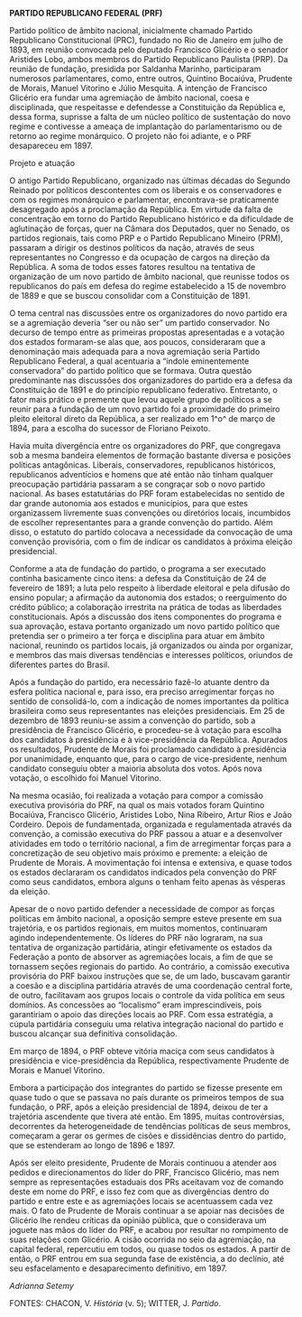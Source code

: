 **PARTIDO REPUBLICANO FEDERAL (PRF)**

Partido político de âmbito nacional, inicialmente chamado Partido
Republicano Constitucional (PRC), fundado no Rio de Janeiro em julho de
1893, em reunião convocada pelo deputado Francisco Glicério e o senador
Aristides Lobo, ambos membros do Partido Republicano Paulista (PRP). Da
reunião de fundação, presidida por Saldanha Marinho, participaram
numerosos parlamentares, como, entre outros, Quintino Bocaiúva, Prudente
de Morais, Manuel Vitorino e Júlio Mesquita. A intenção de Francisco
Glicério era fundar uma agremiação de âmbito nacional, coesa e
disciplinada, que respeitasse e defendesse a Constituição da República
e, dessa forma, suprisse a falta de um núcleo político de sustentação do
novo regime e contivesse a ameaça de implantação do parlamentarismo ou
de retorno ao regime monárquico. O projeto não foi adiante, e o PRF
desapareceu em 1897.

Projeto e atuação

O antigo Partido Republicano, organizado nas últimas décadas do Segundo
Reinado por políticos descontentes com os liberais e os conservadores e
com os regimes monárquico e parlamentar, encontrava-se praticamente
desagregado após a proclamação da República. Em virtude da falta de
concentração em torno do Partido Republicano histórico e da dificuldade
de aglutinação de forças, quer na Câmara dos Deputados, quer no Senado,
os partidos regionais, tais como PRP e o Partido Republicano Mineiro
(PRM), passaram a dirigir os destinos políticos da nação, através de
seus representantes no Congresso e da ocupação de cargos na direção da
República. A soma de todos esses fatores resultou na tentativa de
organização de um novo partido de âmbito nacional, que reunisse todos os
republicanos do país em defesa do regime estabelecido a 15 de novembro
de 1889 e que se buscou consolidar com a Constituição de 1891.

O tema central nas discussões entre os organizadores do novo partido era
se a agremiação deveria “ser ou não ser” um partido conservador. No
decurso de tempo entre as primeiras propostas apresentadas e a votação
dos estados formaram-se alas que, aos poucos, consideraram que a
denominação mais adequada para a nova agremiação seria Partido
Republicano Federal, a qual acentuaria a “índole eminentemente
conservadora” do partido político que se formava. Outra questão
predominante nas discussões dos organizadores do partido era a defesa da
Constituição de 1891 e do princípio republicano federativo. Entretanto,
o fator mais prático e premente que levou aquele grupo de políticos a se
reunir para a fundação de um novo partido foi a proximidade do primeiro
pleito eleitoral direto da República, a ser realizado em 1^o^ de março
de 1894, para a escolha do sucessor de Floriano Peixoto.

Havia muita divergência entre os organizadores do PRF, que congregava
sob a mesma bandeira elementos de formação bastante diversa e posições
políticas antagônicas. Liberais, conservadores, republicanos históricos,
republicanos adventícios e homens que até então não tinham qualquer
preocupação partidária passaram a se congraçar sob o novo partido
nacional. As bases estatutárias do PRF foram estabelecidas no sentido de
dar grande autonomia aos estados e municípios, para que estes
organizassem livremente suas convenções ou diretórios locais, incumbidos
de escolher representantes para a grande convenção do partido. Além
disso, o estatuto do partido colocava a necessidade da convocação de uma
convenção provisória, com o fim de indicar os candidatos à próxima
eleição presidencial.

Conforme a ata de fundação do partido, o programa a ser executado
continha basicamente cinco itens: a defesa da Constituição de 24 de
fevereiro de 1891; a luta pelo respeito à liberdade eleitoral e pela
difusão do ensino popular; a afirmação da autonomia dos estados; o
reerguimento do crédito público; a colaboração irrestrita na prática de
todas as liberdades constitucionais. Após a discussão dos itens
componentes do programa e sua aprovação, estava portanto organizado um
novo partido político que pretendia ser o primeiro a ter força e
disciplina para atuar em âmbito nacional, reunindo os partidos locais,
já organizados ou ainda por organizar, e membros das mais diversas
tendências e interesses políticos, oriundos de diferentes partes do
Brasil.

Após a fundação do partido, era necessário fazê-lo atuante dentro da
esfera política nacional e, para isso, era preciso arregimentar forças
no sentido de consolidá-lo, com a indicação de nomes importantes da
política brasileira como seus representantes nas eleições presidenciais.
Em 25 de dezembro de 1893 reuniu-se assim a convenção do partido, sob a
presidência de Francisco Glicério, e procedeu-se à votação para escolha
dos candidatos à presidência e à vice-presidência da República. Apurados
os resultados, Prudente de Morais foi proclamado candidato à presidência
por unanimidade, enquanto que, para o cargo de vice-presidente, nenhum
candidato conseguiu obter a maioria absoluta dos votos. Após nova
votação, o escolhido foi Manuel Vitorino.

Na mesma ocasião, foi realizada a votação para compor a comissão
executiva provisória do PRF, na qual os mais votados foram Quintino
Bocaiúva, Francisco Glicério, Aristides Lobo, Nina Ribeiro, Artur Rios e
João Cordeiro. Depois de fundamentada, organizada e regulamentada
através da convenção, a comissão executiva do PRF passou a atuar e a
desenvolver atividades em todo o território nacional, a fim de
arregimentar forças para a concretização de seu objetivo mais próximo e
premente: a eleição de Prudente de Morais. A movimentação foi intensa e
extensiva, e quase todos os estados declararam os candidatos indicados
pela convenção do PRF como seus candidatos, embora alguns o tenham feito
apenas às vésperas da eleição.

Apesar de o novo partido defender a necessidade de compor as forças
políticas em âmbito nacional, a oposição sempre esteve presente em sua
trajetória, e os partidos regionais, em muitos momentos, continuaram
agindo independentemente. Os líderes do PRF não lograram, na sua
tentativa de organização partidária, atingir efetivamente os estados da
Federação a ponto de absorver as agremiações locais, a fim de que se
tornassem seções regionais do partido. Ao contrário, a comissão
executiva provisória do PRF baixou instruções que se, de um lado,
buscavam garantir a coesão e a disciplina partidária através de uma
coordenação central forte, de outro, facilitavam aos grupos locais o
controle da vida política em seus domínios. As concessões ao “localismo”
eram imprescindíveis, pois garantiriam o apoio das direções locais ao
PRF. Com essa estratégia, a cúpula partidária conseguiu uma relativa
integração nacional do partido e buscou alcançar sua definitiva
consolidação.

Em março de 1894, o PRF obteve vitória maciça com seus candidatos à
presidência e vice-presidência da República, respectivamente Prudente de
Morais e Manuel Vitorino.

Embora a participação dos integrantes do partido se fizesse presente em
quase tudo o que se passava no país durante os primeiros tempos de sua
fundação, o PRF, após a eleição presidencial de 1894, deixou de ter a
trajetória ascendente que tivera até então. Em 1895, muitas
controvérsias, decorrentes da heterogeneidade de tendências políticas de
seus membros, começaram a gerar os germes de cisões e dissidências
dentro do partido, que se estenderam ao longo de 1896 e 1897.

Após ser eleito presidente, Prudente de Morais continuou a atender aos
pedidos e direcionamentos do líder do PRF, Francisco Glicério, mas nem
sempre as representações estaduais dos PRs aceitavam voz de comando
deste em nome do PRF, e isso fez com que as divergências dentro do
partido e entre este e as agremiações locais se acentuassem cada vez
mais. O fato de Prudente de Morais continuar a se apoiar nas decisões de
Glicério lhe rendeu críticas da opinião pública, que o considerava um
joguete nas mãos do líder do PRF, e acabou por resultar no rompimento de
suas relações com Glicério. A cisão ocorrida no seio da agremiação, na
capital federal, repercutiu em todos, ou quase todos os estados. A
partir de então, o PRF entrou em sua segunda fase de existência, a do
declínio, até seu esfacelamento e desaparecimento definitivo, em 1897.

*Adrianna Setemy*

FONTES: CHACON, V. *História* (v. 5); WITTER, J. *Partido*.
